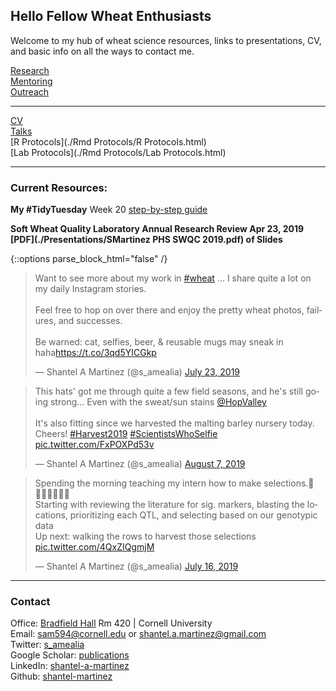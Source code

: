 ## Hello Fellow Wheat Enthusiasts

Welcome to my hub of wheat science resources, links to presentations, CV, and basic info on all the ways to contact me.  

 
[Research](./research.html)<br/>
[Mentoring](./mentoring.html)<br/>
[Outreach](./outreach.html)<br/>

---------
[CV](./CV.html)    
[Talks](./talks.html)  
[R Protocols](./Rmd Protocols/R Protocols.html)   
[Lab Protocols](./Rmd Protocols/Lab Protocols.html)    

---------

### Current Resources:  
**My #TidyTuesday** Week 20 [step-by-step guide](https://nbviewer.jupyter.org/github/shantel-martinez/shantel-martinez.github.io/blob/master/Rmd%20Protocols/TidyTuesdayWk20.html)   

**Soft Wheat Quality Laboratory Annual Research Review Apr 23, 2019 [PDF](./Presentations/SMartinez PHS SWQC 2019.pdf) of Slides**  

{::options parse_block_html="false" /}
<blockquote class="twitter-tweet"><p lang="en" dir="ltr">Want to see more about my work in <a href="https://twitter.com/hashtag/wheat?src=hash&amp;ref_src=twsrc%5Etfw">#wheat</a> ... I share quite a lot on my daily Instagram stories. <br><br>Feel free to hop on over there and enjoy the pretty wheat photos, failures, and successes.<br><br>Be warned: cat, selfies, beer, &amp; reusable mugs may sneak in haha<a href="https://t.co/3qd5YICGkp">https://t.co/3qd5YICGkp</a></p>&mdash; Shantel A Martinez (@s_amealia) <a href="https://twitter.com/s_amealia/status/1153681265712930816?ref_src=twsrc%5Etfw">July 23, 2019</a></blockquote> <script async src="https://platform.twitter.com/widgets.js" charset="utf-8"></script>

<blockquote class="twitter-tweet"><p lang="en" dir="ltr">This hats&#39; got me through quite a few field seasons, and he&#39;s still going strong... Even with the sweat/sun stains <a href="https://twitter.com/HopValley?ref_src=twsrc%5Etfw">@HopValley</a> <br> <br>It&#39;s also fitting since we harvested the malting barley nursery today. Cheers! <a href="https://twitter.com/hashtag/Harvest2019?src=hash&amp;ref_src=twsrc%5Etfw">#Harvest2019</a> <a href="https://twitter.com/hashtag/ScientistsWhoSelfie?src=hash&amp;ref_src=twsrc%5Etfw">#ScientistsWhoSelfie</a> <a href="https://t.co/FxPOXPd53v">pic.twitter.com/FxPOXPd53v</a></p>&mdash; Shantel A Martinez (@s_amealia) <a href="https://twitter.com/s_amealia/status/1158924688766251008?ref_src=twsrc%5Etfw">August 7, 2019</a></blockquote> <script async src="https://platform.twitter.com/widgets.js" charset="utf-8"></script>

<blockquote class="twitter-tweet"><p lang="en" dir="ltr">Spending the morning teaching my intern how to make selections.🌾👩🏻‍🔬👩🏾‍🔬<br>Starting with reviewing the literature for sig. markers, blasting the locations, prioritizing each QTL, and selecting based on our genotypic data<br>Up next: walking the rows to harvest those selections <a href="https://t.co/4QxZIQgmjM">pic.twitter.com/4QxZIQgmjM</a></p>&mdash; Shantel A Martinez (@s_amealia) <a href="https://twitter.com/s_amealia/status/1151133168218660864?ref_src=twsrc%5Etfw">July 16, 2019</a></blockquote> <script async src="https://platform.twitter.com/widgets.js" charset="utf-8"></script>

---------

### Contact   
Office: [Bradfield Hall](https://goo.gl/maps/Yfk3XHpH1wk) Rm 420 | Cornell University   
Email: [sam594@cornell.edu](mailto:sam594@cornell.edu) or [shantel.a.martinez@gmail.com](mailto:shantel.a.martinez@gmail.com)   
Twitter: [s_amealia](https://twitter.com/s_amealia)    
Google Scholar: [publications](https://scholar.google.com/citations?user=70kEKNsAAAAJ&hl=en&oi=ao)   
LinkedIn: [shantel-a-martinez](https://www.linkedin.com/in/shantel-a-martinez/)    
Github: [shantel-martinez](https://github.com/shantel-martinez?tab=repositories)  
